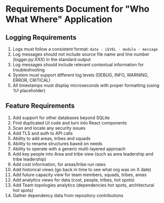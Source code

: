 # Requirements Document for "Who What Where" Application

## Logging Requirements

1. Logs must follow a consistent format: `date - LEVEL - module - message`
2. Log messages should not include source file name and line number (logger.py:XXX) in the standard output
3. Log messages should include relevant contextual information for troubleshooting
4. System must support different log levels (DEBUG, INFO, WARNING, ERROR, CRITICAL)
5. All timestamps must display microseconds with proper formatting (using %f placeholder)

## Feature Requirements

1. Add support for other databases beyond SQLite
2. Find duplicated UI code and turn into React components
3. Scan and locate any security issues
4. Add TLS and auth to API calls
5. Ability to add areas, tribes and squads
6. Ability to rename structures based on needs
7. Ability to operate with a generic multi-layered approach
8. Add key people into Area and tribe view (such as area leadership and tribe leadership)
9. Add cost information, for areas/tribe run rates
10. Add historical views (go back in time to see what org was on X date)
11. Add future capacity view for team members, squads, tribes, areas
12. Add analytics views for data (cost, people, tribes, hot spots)
13. Add Team topologies analytics (dependencies hot spots, architectural hot spots)
14. Gather dependency data from repository contributions
